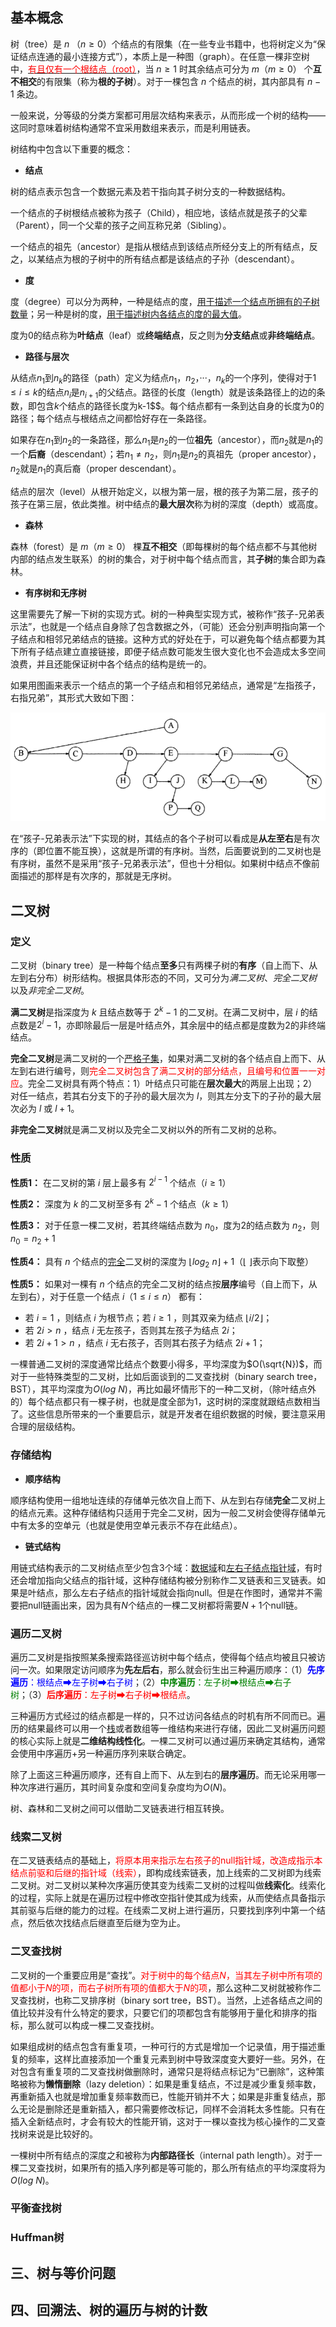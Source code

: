 ## 基本概念

树（tree）是 $n$ （$n \ge 0$）个结点的有限集（在一些专业书籍中，也将树定义为“保证结点连通的最小连接方式”），本质上是一种图（graph）。在任意一棵非空树中，<u><font color=red>有且仅有一个根结点（root）</font></u>，当 $n \ge 1$ 时其余结点可分为 $m （m \ge 0）$ 个**互不相交**的有限集（称为**根的子树**）。对于一棵包含 $n$ 个结点的树，其内部具有 $n - 1$ 条边。

一般来说，分等级的分类方案都可用层次结构来表示，从而形成一个树的结构——这同时意味着树结构通常不宜采用数组来表示，而是利用链表。

树结构中包含以下重要的概念：

+ **结点**

树的结点表示包含一个数据元素及若干指向其子树分支的一种数据结构。

一个结点的子树根结点被称为孩子（Child），相应地，该结点就是孩子的父辈（Parent），同一个父辈的孩子之间互称兄弟（Sibling）。

一个结点的祖先（ancestor）是指从根结点到该结点所经分支上的所有结点，反之，以某结点为根的子树中的所有结点都是该结点的子孙（descendant）。

+ **度**

度（degree）可以分为两种，一种是结点的度，<u>用于描述一个结点所拥有的子树数量</u>；另一种是树的度，<u>用于描述树内各结点的度的最大值</u>。

度为0的结点称为**叶结点**（leaf）或**终端结点**，反之则为**分支结点**或**非终端结点**。

+ **路径与层次**

从结点$n_1$到$n_k$的路径（path）定义为结点$n_1$，$n_2$，···，$n_k$的一个序列，使得对于$1 \le i \le k$的结点$n_i$是$n_{i+1}$的父结点。路径的长度（length）就是该条路径上的边的条数，即包含$k$个结点的路径长度为k-1$$。每个结点都有一条到达自身的长度为0的路径；每个结点与根结点之间都恰好存在一条路径。

如果存在$n_1$到$n_2$的一条路径，那么$n_1$是$n_2$的一位**祖先**（ancestor），而$n_2$就是$n_1$的一个**后裔**（descendant）；若$n_1 \ne n_2$，则$n_1$是$n_2$的真祖先（proper ancestor），$n_2$就是$n_1$的真后裔（proper descendant）。

结点的层次（level）从根开始定义，以根为第一层，根的孩子为第二层，孩子的孩子在第三层，依此类推。树中结点的**最大层次**称为树的深度（depth）或高度。

+ **森林**

森林（forest）是 $m（m \ge 0）$ 棵**互不相交**（即每棵树的每个结点都不与其他树内部的结点发生联系）的树的集合，对于树中每个结点而言，其**子树**的集合即为森林。

+ **有序树和无序树**

这里需要先了解一下树的实现方式。树的一种典型实现方式，被称作“孩子-兄弟表示法”，也就是一个结点自身除了包含数据之外，（可能）还会分别声明指向第一个子结点和相邻兄弟结点的链接。这种方式的好处在于，可以避免每个结点都要为其下所有子结点建立直接链接，即便子结点数可能发生很大变化也不会造成太多空间浪费，并且还能保证树中各个结点的结构是统一的。

如果用图画来表示一个结点的第一个子结点和相邻兄弟结点，通常是“左指孩子，右指兄弟”，其形式大致如下图：

![](pics/tree1.png)

在“孩子-兄弟表示法”下实现的树，其结点的各个子树可以看成是**从左至右**是有次序的（即位置不能互换），这就是所谓的有序树。当然，后面要说到的二叉树也是有序树，虽然不是采用“孩子-兄弟表示法”，但也十分相似。如果树中结点不像前面描述的那样是有次序的，那就是无序树。

## 二叉树

### 定义

二叉树（binary tree）是一种每个结点**至多**只有两棵子树的**有序**（自上而下、从左到右分布）树形结构。根据具体形态的不同，又可分为*满二叉树*、*完全二叉树* 以及*非完全二叉树*。

**满二叉树**是指深度为 $k$ 且结点数等于 $2^k-1$ 的二叉树。在满二叉树中，层 $i$ 的结点数是$2^i-1$，亦即除最后一层是叶结点外，其余层中的结点都是度数为2的非终端结点。

**完全二叉树**是满二叉树的一个<u>严格子集</u>，如果对满二叉树的各个结点自上而下、从左到右进行编号，则<font color=red>完全二叉树包含了满二叉树的部分结点，且编号和位置一一对应</font>。完全二叉树具有两个特点：1）叶结点只可能在**层次最大**的两层上出现；2）对任一结点，若其右分支下的子孙的最大层次为 $l$，则其左分支下的子孙的最大层次必为 $l$ 或 $l+1$。

**非完全二叉树**就是满二叉树以及完全二叉树以外的所有二叉树的总称。

### 性质

**性质1：**   在二叉树的第 $i$ 层上最多有 $2^{i-1}$ 个结点$（i \ge 1）$

**性质2：**   深度为 $k$ 的二叉树至多有 $2^k-1$ 个结点$（k \ge 1）$

**性质3：**   对于任意一棵二叉树，若其终端结点数为 $n_0$，度为2的结点数为 $n_2$，则 $n_0 = n_2 + 1$

**性质4：**   具有 $n$ 个结点的<u>完全</u>二叉树的深度为 $⌊log_2\ n⌋ + 1$（⌊ ⌋表示向下取整）

**性质5：**   如果对一棵有 $n$ 个结点的完全二叉树的结点按**层序**编号（自上而下，从左到右），对于任意一个结点 $i（1 \le i \le n）$ 都有：
* 若 $i = 1$ ，则结点 $i$ 为根节点；若 $i \ge 1$ ，则其双亲为结点 $⌊i/2⌋$；
* 若 $2i > n$ ，结点 $i$ 无左孩子，否则其左孩子为结点 $2i$；
* 若 $2i + 1 > n$ ，结点 $i$ 无右孩子，否则其右孩子为结点 $2i + 1$；

一棵普通二叉树的深度通常比结点个数要小得多，平均深度为$O(\sqrt{N})$，而对于一些特殊类型的二叉树，比如后面谈到的二叉查找树（binary search tree，BST），其平均深度为$O(log\ N)$，再比如最坏情形下的一种二叉树，（除叶结点外的）每个结点都只有一棵子树，也就是度全部为1，这时树的深度就跟结点数相当了。这些信息所带来的一个重要启示，就是开发者在组织数据的时候，要注意采用合理的层级结构。

### 存储结构

+ **顺序结构**

顺序结构使用一组地址连续的存储单元依次自上而下、从左到右存储**完全**二叉树上的结点元素。这种存储结构只适用于完全二叉树，因为一般二叉树会使得存储单元中有太多的空单元（也就是使用空单元表示不存在此结点）。

+ **链式结构**

用链式结构表示的二叉树结点至少包含3个域：<u>数据域</u>和<u>左右子结点指针域</u>，有时还会增加指向父结点的指针域，这种存储结构被分别称作二叉链表和三叉链表。如果是叶结点，那么左右子结点的指针域就会指向null。但是在作图时，通常并不需要把null链画出来，因为具有$N$个结点的一棵二叉树都将需要$N+1$个null链。

### 遍历二叉树

遍历二叉树是指按照某条搜索路径巡访树中每个结点，使得每个结点均被且只被访问一次。如果限定访问顺序为**先左后右**，那么就会衍生出三种遍历顺序：（1）<font color=blue>**先序遍历**：根结点➡左子树➡右子树</font>；（2）<font color=green>**中序遍历**：左子树➡根结点➡右子树</font>；（3）<font color=red>**后序遍历**：左子树➡右子树➡根结点</font>。

三种遍历方式经过的结点都是一样的，只不过访问各结点的时机有所不同而已。遍历的结果最终可以用一个[栈](DataStructure/stack?id=栈)或者数组等一维结构来进行存储，因此二叉树遍历问题的核心实际上就是**二维结构线性化**。一棵二叉树可以通过遍历来确定其结构，通常会使用中序遍历+另一种遍历序列来联合确定。

除了上面这三种遍历顺序，还有自上而下、从左到右的**层序遍历**。而无论采用哪一种次序进行遍历，其时间复杂度和空间复杂度均为$O(N)$。

树、森林和二叉树之间可以借助二叉链表进行相互转换。

### 线索二叉树

在二叉链表结点的基础上，<font color=red>将原本用来指示左右孩子的null指针域，改造成指示本结点前驱和后继的指针域（线索）</font>，即构成线索链表，加上线索的二叉树即为线索二叉树。对二叉树以某种次序遍历使其变为线索二叉树的过程叫做**线索化**。线索化的过程，实际上就是在遍历过程中修改空指针使其成为线索，从而使结点具备指示其前驱与后继的能力的过程。在线索二叉树上进行遍历，只要找到序列中第一个结点，然后依次找结点后继直至后继为空为止。

### 二叉查找树

二叉树的一个重要应用是“查找”。<font color=red>对于树中的每个结点$N$，当其左子树中所有项的值都小于$N$的项，而右子树所有项的值都大于$N$的项</font>，那么这种二叉树就被称作二叉查找树，也称二叉排序树（binary sort tree，BST）。当然，上述各结点之间的值比较并没有什么特定的要求，只要它们的项都包含有能够用于量化和排序的指标，那么就可以构成一棵二叉查找树。

如果组成树的结点包含有重复项，一种可行的方式是增加一个记录值，用于描述重复的频率，这样比直接添加一个重复元素到树中导致深度变大要好一些。另外，在对包含有重复项的二叉查找树做删除时，通常只是将结点标记为“已删除”，这种策略被称为**懒惰删除**（lazy deletion）：如果是重复结点，不过是减少重复频率数，再重新插入也就是增加重复频率数而已，性能开销并不大；如果是非重复结点，那么无论是删除还是重新插入，都只需要修改标记，同样不会消耗太多性能。只有在插入全新结点时，才会有较大的性能开销，这对于一棵以查找为核心操作的二叉查找树来说是比较好的。

一棵树中所有结点的深度之和被称为**内部路径长**（internal path length）。对于一棵二叉查找树，如果所有的插入序列都是等可能的，那么所有结点的平均深度将为$O(log\ N)$。

### 平衡查找树



### Huffman树

## 三、树与等价问题

## 四、回溯法、树的遍历与树的计数